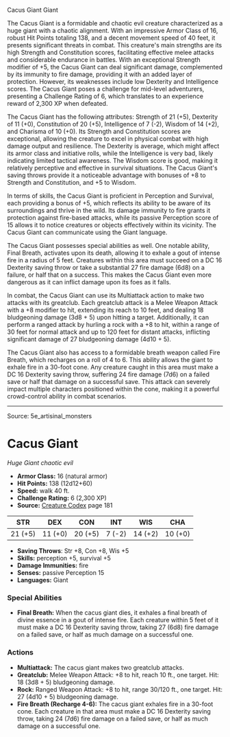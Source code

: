 <MonsterName/>Cacus Giant</MonsterName>
<CreatureType/>Giant</CreatureType>

<summary>The Cacus Giant is a formidable and chaotic evil creature characterized as a huge giant with a chaotic alignment. With an impressive Armor Class of 16, robust Hit Points totaling 138, and a decent movement speed of 40 feet, it presents significant threats in combat. This creature's main strengths are its high Strength and Constitution scores, facilitating effective melee attacks and considerable endurance in battles. With an exceptional Strength modifier of +5, the Cacus Giant can deal significant damage, complemented by its immunity to fire damage, providing it with an added layer of protection. However, its weaknesses include low Dexterity and Intelligence scores. The Cacus Giant poses a challenge for mid-level adventurers, presenting a Challenge Rating of 6, which translates to an experience reward of 2,300 XP when defeated.</summary>

<detail>

The Cacus Giant has the following attributes: Strength of 21 (+5), Dexterity of 11 (+0), Constitution of 20 (+5), Intelligence of 7 (-2), Wisdom of 14 (+2), and Charisma of 10 (+0). Its Strength and Constitution scores are exceptional, allowing the creature to excel in physical combat with high damage output and resilience. The Dexterity is average, which might affect its armor class and initiative rolls, while the Intelligence is very bad, likely indicating limited tactical awareness. The Wisdom score is good, making it relatively perceptive and effective in survival situations. The Cacus Giant's saving throws provide it a noticeable advantage with bonuses of +8 to Strength and Constitution, and +5 to Wisdom.

In terms of skills, the Cacus Giant is proficient in Perception and Survival, each providing a bonus of +5, which reflects its ability to be aware of its surroundings and thrive in the wild. Its damage immunity to fire grants it protection against fire-based attacks, while its passive Perception score of 15 allows it to notice creatures or objects effectively within its vicinity. The Cacus Giant can communicate using the Giant language.

The Cacus Giant possesses special abilities as well. One notable ability, Final Breath, activates upon its death, allowing it to exhale a gout of intense fire in a radius of 5 feet. Creatures within this area must succeed on a DC 16 Dexterity saving throw or take a substantial 27 fire damage (6d8) on a failure, or half that on a success. This makes the Cacus Giant even more dangerous as it can inflict damage upon its foes as it falls.

In combat, the Cacus Giant can use its Multiattack action to make two attacks with its greatclub. Each greatclub attack is a Melee Weapon Attack with a +8 modifier to hit, extending its reach to 10 feet, and dealing 18 bludgeoning damage (3d8 + 5) upon hitting a target. Additionally, it can perform a ranged attack by hurling a rock with a +8 to hit, within a range of 30 feet for normal attack and up to 120 feet for distant attacks, inflicting significant damage of 27 bludgeoning damage (4d10 + 5).

The Cacus Giant also has access to a formidable breath weapon called Fire Breath, which recharges on a roll of 4 to 6. This ability allows the giant to exhale fire in a 30-foot cone. Any creature caught in this area must make a DC 16 Dexterity saving throw, suffering 24 fire damage (7d6) on a failed save or half that damage on a successful save. This attack can severely impact multiple characters positioned within the cone, making it a powerful crowd-control ability in combat scenarios.</detail>



---

Source: 5e_artisinal_monsters

# Cacus Giant

*Huge* *Giant* *chaotic evil*

- **Armor Class:** 16 (natural armor)
- **Hit Points:** 138 (12d12+60)
- **Speed:** walk 40 ft.
- **Challenge Rating:** 6 (2,300 XP)
- **Source:** [Creature Codex](https://koboldpress.com/kpstore/product/creature-codex-for-5th-edition-dnd) page 181

| STR | DEX | CON | INT | WIS | CHA |
| --- | --- | --- | --- | --- | --- |
| 21 (+5) | 11 (+0) | 20 (+5) | 7 (-2) | 14 (+2) | 10 (+0) |

- **Saving Throws**: Str +8, Con +8, Wis +5
- **Skills:** perception +5, survival +5
- **Damage Immunities:** fire
- **Senses:** passive Perception 15
- **Languages:** Giant

### Special Abilities

- **Final Breath:** When the cacus giant dies, it exhales a final breath of divine essence in a gout of intense fire. Each creature within 5 feet of it must make a DC 16 Dexterity saving throw, taking 27 (6d8) fire damage on a failed save, or half as much damage on a successful one.

### Actions

- **Multiattack:** The cacus giant makes two greatclub attacks.
- **Greatclub:** Melee Weapon Attack: +8 to hit, reach 10 ft., one target. Hit: 18 (3d8 + 5) bludgeoning damage.
- **Rock:** Ranged Weapon Attack: +8 to hit, range 30/120 ft., one target. Hit: 27 (4d10 + 5) bludgeoning damage.
- **Fire Breath (Recharge 4-6):** The cacus giant exhales fire in a 30-foot cone. Each creature in that area must make a DC 16 Dexterity saving throw, taking 24 (7d6) fire damage on a failed save, or half as much damage on a successful one.




